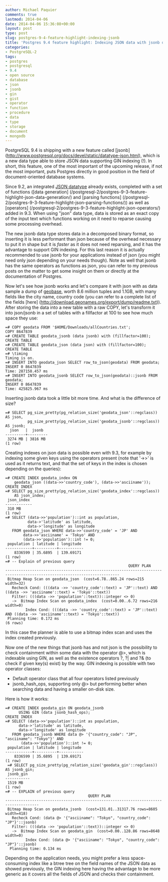 ```yaml
---
author: Michael Paquier
comments: true
lastmod: 2014-04-06
date: 2014-04-06 15:36:08+00:00
layout: post
type: post
slug: postgres-9-4-feature-highlight-indexing-jsonb
title: 'Postgres 9.4 feature highlight: Indexing JSON data with jsonb data type'
categories:
- PostgreSQL-2
tags:
- postgres
- postgresql
- 9.4
- open source
- database
- json
- jsonb
- gin
- gist
- operator
- function
- procedure
- data
- type
- storage
- document
- mongodb
---
```

PostgreSQL 9.4 is shipping with a new feature called [jsonb]
(http://www.postgresql.org/docs/devel/static/datatype-json.html), which is a
new data type able to store JSON data supporting GIN indexing (!). In short,
this feature, one of the most important of the upcoming release, if not the
most important, puts Postgres directly in good position in the field of
document-oriented database systems.

Since 9.2, an integrated [JSON datatype](/postgresql-2/postgres-9-2-highlight-json-data-type/)
already exists, completed with a set of functions ([data generation]
(/postgresql-2/postgres-9-3-feature-highlight-json-data-generation/)
and [parsing functions]
(/postgresql-2/postgres-9-3-feature-highlight-json-parsing-functions/))
as well as [operators]
(/postgresql-2/postgres-9-3-feature-highlight-json-operators/)
added in 9.3. When using "json" data type, data is stored as an exact
copy of the input text which functions working on it need to reparse causing
some processing overhead.

The new jsonb data type stores data in a decomposed binary format, so
inserting it is less performant than json because of the overhead necessary
to put it in shape but it is *faster* as it does not need reparsing, and
it has the advantage to support GIN indexing. For this last reason it is
actually recommended to use jsonb for your applications instead of json
(you might need only json depending on your needs though). Note as well
that jsonb has the same operators as functions as json, you can refer to
my previous posts on the matter to get some insight on them or directly at
the documentation of Postgres.

Now let's see how jsonb works and let's compare it with json with as data 
sample a dump of [geobase](http://www.geonames.org/export/), worth 8.6 million
tuples and 1.1GB, with many fields like the city name, country code (you can
refer to a complete list of the fields [here]
(http://download.geonames.org/export/dump/readme.txt)). After storing the
data into a new table with a raw COPY, let's transform it into json/jsonb
in a set of tables with a fillfactor at 100 to see how much space they use:

    =# COPY geodata FROM '$HOME/Downloads/allCountries.txt';
    COPY 8647839
    =# CREATE TABLE geodata_jsonb (data jsonb) with (fillfactor=100);
    CREATE TABLE
    =# CREATE TABLE geodata_json (data json) with (fillfactor=100);
    CREATE TABLE
    =# \timing
    Timing is on.
    =# INSERT INTO geodata_json SELECT row_to_json(geodata) FROM geodata;
    INSERT 0 8647839
    Time: 287158.457 ms
    =# INSERT INTO geodata_jsonb SELECT row_to_json(geodata)::jsonb FROM geodata;
    INSERT 0 8647839
    Time: 425825.967 ms

Inserting jsonb data took a little bit more time. And what is the difference
of size?

    =# SELECT pg_size_pretty(pg_relation_size('geodata_json'::regclass)) AS json,
              pg_size_pretty(pg_relation_size('geodata_jsonb'::regclass)) AS jsonb;
      json   |  jsonb  
    ---------+---------
     3274 MB | 3816 MB
    (1 row)

Creating indexes on json data is possible even with 9.3, for example by
indexing some given keys using the operators present (note that '->>' is
used as it returns text, and that the set of keys in the index is chosen
depending on the queries):

    =# CREATE INDEX geodata_index ON
        geodata_json ((data->>'country_code'), (data->>'asciiname'));
    CREATE INDEX
    =# SELECT pg_size_pretty(pg_relation_size('geodata_index'::regclass))
        AS json_index;
     json_index 
    ------------
     310 MB
    (1 row)
    =# SELECT (data->>'population')::int as population,
              data->'latitude' as latitude,
              data->'longitude' as longitude
       FROM geodata_json WHERE data->>'country_code' = 'JP' AND
            data->>'asciiname' = 'Tokyo' AND
            (data->>'population')::int != 0;
     population | latitude | longitude 
    ------------+----------+-----------
        8336599 | 35.6895  | 139.69171
    (1 row)
    =# -- Explain of previous query
                                                           QUERY PLAN                                                        
    -------------------------------------------------------------------------------------------------------------------------
     Bitmap Heap Scan on geodata_json  (cost=6.78..865.24 rows=215 width=32)
       Recheck Cond: (((data ->> 'country_code'::text) = 'JP'::text) AND ((data ->> 'asciiname'::text) = 'Tokyo'::text))
       Filter: (((data ->> 'population'::text))::integer <> 0)
       ->  Bitmap Index Scan on geodata_index  (cost=0.00..6.72 rows=216 width=0)
             Index Cond: (((data ->> 'country_code'::text) = 'JP'::text) AND ((data ->> 'asciiname'::text) = 'Tokyo'::text))
     Planning time: 0.172 ms
    (6 rows)

In this case the planner is able to use a bitmap index scan and uses the
index created previously.

Now one of the new things that jsonb has and not json is the possibility
to check containment within some data with the operator @>, which is indexable
using GIN, as well as the existence operators ?, ?| and ?& (to check if given
key(s) exist) by the way. GIN indexing is possible with two operator classes:

  * Default operator class that all four operators listed previously
  * jsonb_hash_ops, supporting only @> but performing better when searching
data and having a smaller on-disk size.

Here is how it works:

    =# CREATE INDEX geodata_gin ON geodata_jsonb
          USING GIN (data jsonb_hash_ops);
    CREATE INDEX
    =# SELECT (data->>'population')::int as population,
          data->'latitude' as latitude,
          data->'longitude' as longitude
       FROM geodata_jsonb WHERE data @> '{"country_code": "JP", "asciiname": "Tokyo"}' AND
           (data->>'population')::int != 0;
     population | latitude | longitude 
    ------------+----------+-----------
        8336599 | 35.6895  | 139.69171
    (1 row)
     =# SELECT pg_size_pretty(pg_relation_size('geodata_gin'::regclass)) AS jsonb_gin;
     jsonb_gin
    -----------
     1519 MB
    (1 row)
    =# -- EXPLAIN of previous query
                                         QUERY PLAN                                      
    -------------------------------------------------------------------------------------
     Bitmap Heap Scan on geodata_jsonb  (cost=131.01..31317.76 rows=8605 width=418)
       Recheck Cond: (data @> '{"asciiname": "Tokyo", "country_code": "JP"}'::jsonb)
       Filter: (((data ->> 'population'::text))::integer <> 0)
       ->  Bitmap Index Scan on geodata_gin  (cost=0.00..128.86 rows=8648 width=0)
             Index Cond: (data @> '{"asciiname": "Tokyo", "country_code": "JP"}'::jsonb)
      Planning time: 0.134 ms

Depending on the application needs, you might prefer a less space-consuming
index like a btree tree on the field names of the JSON data as showed
previously, the GIN indexing here having the advantage to be more generic as
it covers all the fields of JSON and checks their containment.
